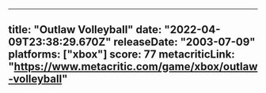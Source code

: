 
---
title: "Outlaw Volleyball"
date: "2022-04-09T23:38:29.670Z"
releaseDate: "2003-07-09"
platforms: ["xbox"]
score: 77
metacriticLink: "https://www.metacritic.com/game/xbox/outlaw-volleyball"
---
